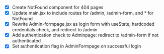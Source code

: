 - [x] Create NotFound component for 404 pages
- [x] Update main.jsx to include routes for /admin, /admin-form, and * for NotFound
- [x] Rewrite Admin-formpage.jsx as login form with useState, hardcoded credentials check, and redirect to /admin
- [x] Add authentication check to Adminpage: redirect to /admin-form if not authenticated
- [x] Set authentication flag in AdminFormpage on successful login
